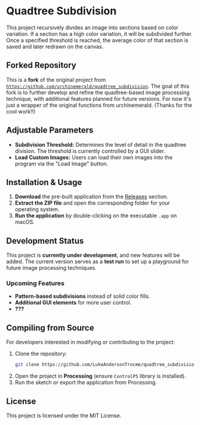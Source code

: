 # Quadtree Subdivision

This project recursively divides an image into sections based on color variation. If a section has a high color variation, it will be subdivided further. Once a specified threshold is reached, the average color of that section is saved and later redrawn on the canvas.

## Forked Repository
This is a **fork** of the original project from [`https://github.com/urchinemerald/quadtree_subdivision`](https://github.com/urchinemerald/quadtree_subdivision). The goal of this fork is to further develop and refine the quadtree-based image processing technique, with additional features planned for future versions. For now it's just a wrapper of the original functions from urchinemerald. (Thanks for the cool work!!)

## Adjustable Parameters
- **Subdivision Threshold:** Determines the level of detail in the quadtree division. The threshold is currently controlled by a GUI slider.
- **Load Custom Images:** Users can load their own images into the program via the "Load Image" button.

## Installation & Usage
1. **Download** the pre-built application from the [Releases](https://github.com/LukeAndersonTrocme/quadtree_subdivision) section.
2. **Extract the ZIP file** and open the corresponding folder for your operating system.
3. **Run the application** by double-clicking on the executable `.app` on macOS.

## Development Status
This project is **currently under development**, and new features will be added. The current version serves as a **test run** to set up a playground for future image processing techniques.

### Upcoming Features
- **Pattern-based subdivisions** instead of solid color fills.
- **Additional GUI elements** for more user control.
- **???**

## Compiling from Source
For developers interested in modifying or contributing to the project:
1. Clone the repository:
   ```sh
   git clone https://github.com/LukeAndersonTrocme/quadtree_subdivision.git
   ```
2. Open the project in **Processing** (ensure `ControlP5` library is installed).
3. Run the sketch or export the application from Processing.

## License
This project is licensed under the MIT License. 